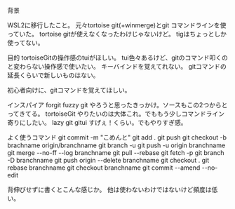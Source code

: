 背景

WSL2に移行したこと。
元々tortoise git(+winmerge)とgit コマンドラインを使っていた。
tortoise gitが使えなくなったわけじゃないけど。
tigはちょっとしか使ってない。

目的
tortoiseGitの操作感のtuiがほしい。
tui色々あるけど、gitのコマンド叩くのと変わらない操作感で使いたい。
キーバインドを覚えてれない。
gitコマンドの延長くらいで新しいものはない。

初心者向けに、gitコマンドを覚えてほしい。　

インスパイア
forgit
fuzzy git
やろうと思ったきっかけ。ソースもこの2つからとってきてる。
tortoiseGit
やりたいのは大体これ。でももう少しコマンドライン寄りにしたい。
lazy git
gitui
すげぇ！くらい。でもやりすぎ感。

よく使うコマンド
git commit -m "こめんと"
git add .
git push
git checkout -b brachname origin/branchname
git branch -u
git push -u origin branchname
git merge --no-ff --log branchname
git pull --rebase
git fetch -p
git branch -D branchname
git push origin --delete branchname
git checkout .
git rebase branchname
git checkout branchname
git commit --amend --no-edit

背伸びせずに書くとこんな感じか。
他は使わないわけではないけど頻度は低い。
